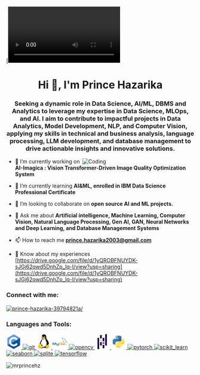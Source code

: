[![MasterHead](https://cdn.dribbble.com/userupload/13391587/file/original-c2fc6f1a7cd4b57bbae21a246e09c763.mp4)
<h1 align="center">Hi 👋, I'm Prince Hazarika</h1>
<h3 align="center">Seeking a dynamic role in Data Science, AI/ML, DBMS and Analytics to leverage my expertise in Data Science, MLOps, and AI. I aim to contribute to impactful projects in Data Analytics, Model Development, NLP, and Computer Vision, applying my skills in technical and business analysis, language processing, LLM development, and database management to drive actionable insights and innovative solutions.</h3>

<img align="right" alt="Coding" width="300" src="https://cdn.dribbble.com/users/1446559/screenshots/5453050/97e3bc07ac5ca76150df36be8e142336.gif">

- 🔭 I’m currently working on **AI-Imagica : Vision Transformer-Driven Image Quality Optimization System**

- 🌱 I’m currently learning **AI&ML, enrolled in IBM Data Science Professional Certificate**

- 👯 I’m looking to collaborate on **open source AI and ML projects.**

- 💬 Ask me about **Artificial intelligence, Machine Learning, Computer Vision, Natural Language Processing, Gen AI, GAN, Neural Networks and Deep Learning, and Database Management Systems**

- 📫 How to reach me **prince.hazarika2003@gmail.com**

- 📄 Know about my experiences [https://drive.google.com/file/d/1yQROBFNUYDK-sJGj62qwd5DnhZp_Iq-I/view?usp=sharing](https://drive.google.com/file/d/1yQROBFNUYDK-sJGj62qwd5DnhZp_Iq-I/view?usp=sharing)

<h3 align="left">Connect with me:</h3>
<p align="left">
<a href="https://linkedin.com/in/prince-hazarika-39794821a/" target="blank"><img align="center" src="https://raw.githubusercontent.com/rahuldkjain/github-profile-readme-generator/master/src/images/icons/Social/linked-in-alt.svg" alt="prince-hazarika-39794821a/" height="30" width="40" /></a>
</p>

<h3 align="left">Languages and Tools:</h3>
<p align="left"> <a href="https://www.cprogramming.com/" target="_blank" rel="noreferrer"> <img src="https://raw.githubusercontent.com/devicons/devicon/master/icons/c/c-original.svg" alt="c" width="40" height="40"/> </a> <a href="https://git-scm.com/" target="_blank" rel="noreferrer"> <img src="https://www.vectorlogo.zone/logos/git-scm/git-scm-icon.svg" alt="git" width="40" height="40"/> </a> <a href="https://www.linux.org/" target="_blank" rel="noreferrer"> <img src="https://raw.githubusercontent.com/devicons/devicon/master/icons/linux/linux-original.svg" alt="linux" width="40" height="40"/> </a> <a href="https://www.mysql.com/" target="_blank" rel="noreferrer"> <img src="https://raw.githubusercontent.com/devicons/devicon/master/icons/mysql/mysql-original-wordmark.svg" alt="mysql" width="40" height="40"/> </a> <a href="https://opencv.org/" target="_blank" rel="noreferrer"> <img src="https://www.vectorlogo.zone/logos/opencv/opencv-icon.svg" alt="opencv" width="40" height="40"/> </a> <a href="https://pandas.pydata.org/" target="_blank" rel="noreferrer"> <img src="https://raw.githubusercontent.com/devicons/devicon/2ae2a900d2f041da66e950e4d48052658d850630/icons/pandas/pandas-original.svg" alt="pandas" width="40" height="40"/> </a> <a href="https://www.python.org" target="_blank" rel="noreferrer"> <img src="https://raw.githubusercontent.com/devicons/devicon/master/icons/python/python-original.svg" alt="python" width="40" height="40"/> </a> <a href="https://pytorch.org/" target="_blank" rel="noreferrer"> <img src="https://www.vectorlogo.zone/logos/pytorch/pytorch-icon.svg" alt="pytorch" width="40" height="40"/> </a> <a href="https://scikit-learn.org/" target="_blank" rel="noreferrer"> <img src="https://upload.wikimedia.org/wikipedia/commons/0/05/Scikit_learn_logo_small.svg" alt="scikit_learn" width="40" height="40"/> </a> <a href="https://seaborn.pydata.org/" target="_blank" rel="noreferrer"> <img src="https://seaborn.pydata.org/_images/logo-mark-lightbg.svg" alt="seaborn" width="40" height="40"/> </a> <a href="https://www.sqlite.org/" target="_blank" rel="noreferrer"> <img src="https://www.vectorlogo.zone/logos/sqlite/sqlite-icon.svg" alt="sqlite" width="40" height="40"/> </a> <a href="https://www.tensorflow.org" target="_blank" rel="noreferrer"> <img src="https://www.vectorlogo.zone/logos/tensorflow/tensorflow-icon.svg" alt="tensorflow" width="40" height="40"/> </a> </p>

<p><img align="center" src="https://github-readme-stats.vercel.app/api/top-langs?username=mrprincehz&show_icons=true&locale=en&layout=compact" alt="mrprincehz" /></p>
